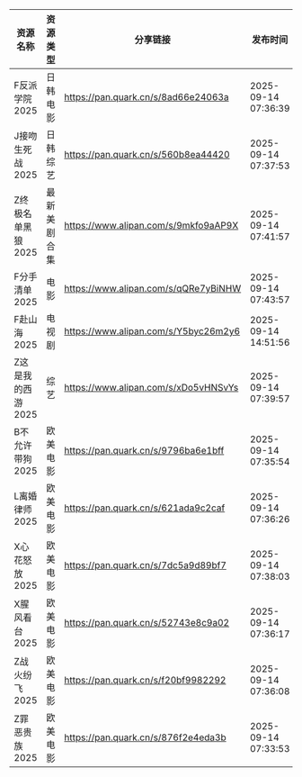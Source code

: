 | 资源名称        | 资源类型   | 分享链接                                 | 发布时间                |
| ----------- | ------ | ------------------------------------ | ------------------- |
| F反派学院2025   | 日韩电影   | https://pan.quark.cn/s/8ad66e24063a  | 2025-09-14 07:36:39 |
| J接吻生死战2025  | 日韩综艺   | https://pan.quark.cn/s/560b8ea44420  | 2025-09-14 07:37:53 |
| Z终极名单黑狼2025 | 最新美剧合集 | https://www.alipan.com/s/9mkfo9aAP9X | 2025-09-14 07:41:57 |
| F分手清单2025   | 电影     | https://www.alipan.com/s/qQRe7yBiNHW | 2025-09-14 07:43:57 |
| F赴山海2025    | 电视剧    | https://www.alipan.com/s/Y5byc26m2y6 | 2025-09-14 14:51:56 |
| Z这是我的西游2025 | 综艺     | https://www.alipan.com/s/xDo5vHNSvYs | 2025-09-14 07:39:57 |
| B不允许带狗2025  | 欧美电影   | https://pan.quark.cn/s/9796ba6e1bff  | 2025-09-14 07:35:54 |
| L离婚律师2025   | 欧美电影   | https://pan.quark.cn/s/621ada9c2caf  | 2025-09-14 07:36:26 |
| X心花怒放2025   | 欧美电影   | https://pan.quark.cn/s/7dc5a9d89bf7  | 2025-09-14 07:38:03 |
| X腥风看台2025   | 欧美电影   | https://pan.quark.cn/s/52743e8c9a02  | 2025-09-14 07:36:17 |
| Z战火纷飞2025   | 欧美电影   | https://pan.quark.cn/s/f20bf9982292  | 2025-09-14 07:36:08 |
| Z罪恶贵族2025   | 欧美电影   | https://pan.quark.cn/s/876f2e4eda3b  | 2025-09-14 07:33:53 |
